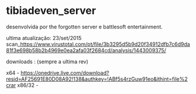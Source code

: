 # tibiadeven_server
desenvolvida por the forgotten server e battlesoft entertainment.

ultima atualização: 23/set/2015 scan_https://www.virustotal.com/pt/file/3b3295d5b9d20f34912dfb7c6d9da81f3e698b58b2b4969e0ea2afa03f2684cd/analysis/1443009375/

downloads : (sempre a ultima rev)

x64 - 
https://onedrive.live.com/download?resid=AF25691E80D08A92!138&authkey=!ABf5s4rzGuw91eo&ithint=file%2crar
x86/32 -
